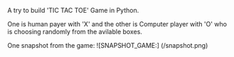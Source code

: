 A try to build 'TIC TAC TOE' Game in Python. 

One is human payer with 'X' and the other is Computer player with 'O' who is choosing randomly from the avilable boxes.

One snapshot from the game:
![SNAPSHOT_GAME:] (/snapshot.png)